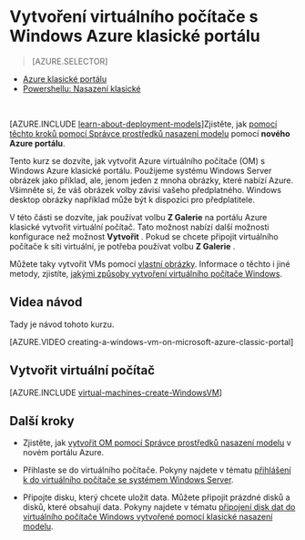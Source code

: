 <properties
    pageTitle="Vytvoření virtuálního počítače v portálu klasické | Microsoft Azure"
    description="Vytvoření virtuálního počítače Windows Azure klasické portálu."
    services="virtual-machines-windows"
    documentationCenter=""
    authors="cynthn"
    manager="timlt"
    editor=""
    tags="azure-service-management"/>

<tags
    ms.service="virtual-machines-windows"
    ms.workload="infrastructure-services"
    ms.tgt_pltfrm="vm-windows"
    ms.devlang="na"
    ms.topic="article"
    ms.date="10/18/2016"
    ms.author="cynthn"/>

# <a name="create-a-virtual-machine-running-windows-in-the-azure-classic-portal"></a>Vytvoření virtuálního počítače s Windows Azure klasické portálu

> [AZURE.SELECTOR]
- [Azure klasické portálu](virtual-machines-windows-classic-tutorial.md)
- [Powershellu: Nasazení klasické](virtual-machines-windows-classic-create-powershell.md)

<br>

[AZURE.INCLUDE [learn-about-deployment-models](../../includes/learn-about-deployment-models-classic-include.md)]Zjistěte, jak [pomocí těchto kroků pomocí Správce prostředků nasazení modelu](virtual-machines-windows-hero-tutorial.md) pomocí **nového Azure portálu**. 

Tento kurz se dozvíte, jak vytvořit Azure virtuálního počítače (OM) s Windows Azure klasické portálu. Použijeme systému Windows Server obrázek jako příklad, ale, jenom jeden z mnoha obrázky, které nabízí Azure. Všimněte si, že váš obrázek volby závisí vašeho předplatného. Windows desktop obrázky například může být k dispozici pro předplatitele.

V této části se dozvíte, jak používat volbu **Z Galerie** na portálu Azure klasické vytvořit virtuální počítač. Tato možnost nabízí další možnosti konfigurace než možnost **Vytvořit** . Pokud se chcete připojit virtuálního počítače k síti virtuální, je potřeba používat volbu **Z Galerie** .

Můžete taky vytvořit VMs pomocí [vlastní obrázky](virtual-machines-windows-classic-createupload-vhd.md). Informace o těchto i jiné metody, zjistíte, [jakými způsoby vytvoření virtuálního počítače Windows](virtual-machines-windows-creation-choices.md).



## <a name="video-walkthrough"></a>Videa návod

Tady je návod tohoto kurzu.

[AZURE.VIDEO creating-a-windows-vm-on-microsoft-azure-classic-portal]

## <a id="createvirtualmachine"> </a>Vytvořit virtuální počítač

[AZURE.INCLUDE [virtual-machines-create-WindowsVM](../../includes/virtual-machines-create-windowsvm.md)]

## <a name="next-steps"></a>Další kroky

- Zjistěte, jak [vytvořit OM pomocí Správce prostředků nasazení modelu](virtual-machines-windows-hero-tutorial.md) v novém portálu Azure. 

- Přihlaste se do virtuálního počítače. Pokyny najdete v tématu [přihlášení k do virtuálního počítače se systémem Windows Server](virtual-machines-windows-classic-connect-logon.md).

- Připojte disku, který chcete uložit data. Můžete připojit prázdné disků a disků, které obsahují data. Pokyny najdete v tématu [připojení disk dat do virtuálního počítače Windows vytvořené pomocí klasické nasazení modelu](virtual-machines-windows-classic-attach-disk.md).
